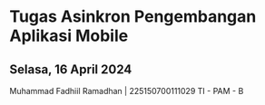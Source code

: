 # Tugas Asinkron Pengembangan Aplikasi Mobile
## Selasa, 16 April 2024

Muhammad Fadhiil Ramadhan | 225150700111029
TI - PAM - B
